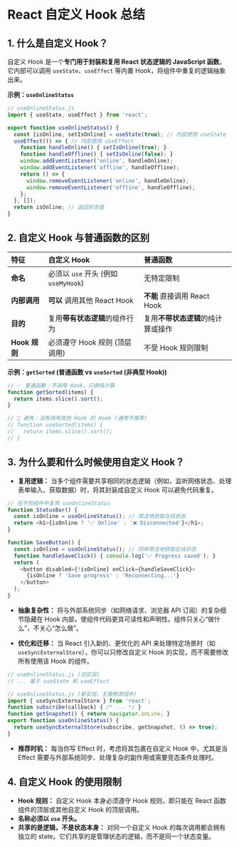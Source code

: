 # React 自定义 Hook 总结

## 1. 什么是自定义 Hook？

自定义 Hook 是一个**专门用于封装和复用 React 状态逻辑的 JavaScript 函数**。它内部可以调用 `useState`、`useEffect` 等内置 Hook，将组件中重复的逻辑抽象出来。

**示例：`useOnlineStatus`**

```jsx
// useOnlineStatus.js
import { useState, useEffect } from 'react';

export function useOnlineStatus() {
  const [isOnline, setIsOnline] = useState(true); // 内部使用 useState
  useEffect(() => { // 内部使用 useEffect
    function handleOnline() { setIsOnline(true); }
    function handleOffline() { setIsOnline(false); }
    window.addEventListener('online', handleOnline);
    window.addEventListener('offline', handleOffline);
    return () => {
      window.removeEventListener('online', handleOnline);
      window.removeEventListener('offline', handleOffline);
    };
  }, []);
  return isOnline; // 返回状态值
}
```

## 2. 自定义 Hook 与普通函数的区别

|特征|自定义 Hook|普通函数|
|:--|:--|:--|
|**命名**|必须以 `use` 开头 (例如 `useMyHook`)|无特定限制|
|**内部调用**|**可以** 调用其他 React Hook|**不能** 直接调用 React Hook|
|**目的**|复用**带有状态逻辑**的组件行为|复用**不带状态逻辑**的纯计算或操作|
|**Hook 规则**|必须遵守 Hook 规则 (顶层调用)|不受 Hook 规则限制|

**示例：`getSorted` (普通函数 vs `useSorted` (非典型 Hook))**

```javascript
// ✅ 普通函数：不调用 Hook，只做纯计算
function getSorted(items) {
  return items.slice().sort();
}

// 🔴 避免：没有调用其他 Hook 的 Hook (通常不推荐)
// function useSorted(items) {
//   return items.slice().sort();
// }
```

## 3. 为什么要和什么时候使用自定义 Hook？

- **复用逻辑：** 当多个组件需要共享相同的状态逻辑（例如，监听网络状态、处理表单输入、获取数据）时，将其封装成自定义 Hook 可以避免代码重复。

```javascript
// 在不同组件中复用 useOnlineStatus
function StatusBar() {
  const isOnline = useOnlineStatus(); // 简洁地获取在线状态
  return <h1>{isOnline ? '✅ Online' : '❌ Disconnected'}</h1>;
}

function SaveButton() {
  const isOnline = useOnlineStatus(); // 同样简洁地获取在线状态
  function handleSaveClick() { console.log('✅ Progress saved'); }
  return (
    <button disabled={!isOnline} onClick={handleSaveClick}>
      {isOnline ? 'Save progress' : 'Reconnecting...'}
    </button>
  );
}
```

- **抽象复杂性：** 将与外部系统同步（如网络请求、浏览器 API 订阅）的复杂细节隐藏在 Hook 内部，使组件代码更具可读性和声明性。组件只关心“做什么”，不关心“怎么做”。  
    
- **优化和迁移：** 当 React 引入新的、更优化的 API 来处理特定场景时（如 `useSyncExternalStore`），你可以只修改自定义 Hook 的实现，而不需要修改所有使用该 Hook 的组件。

```javascript
// useOnlineStatus.js (旧实现)
// ... 基于 useState 和 useEffect

// useOnlineStatus.js (新实现，无需修改组件)
import { useSyncExternalStore } from 'react';
function subscribe(callback) { /* ... */ }
function getSnapshot() { return navigator.onLine; }
export function useOnlineStatus() {
  return useSyncExternalStore(subscribe, getSnapshot, () => true);
}
```


- **推荐时机：** 每当你写 Effect 时，考虑将其包裹在自定义 Hook 中，尤其是当 Effect 需要与外部系统同步、处理复杂的副作用或需要竞态条件处理时。

## 4. 自定义 Hook 的使用限制

- **Hook 规则：** 自定义 Hook 本身必须遵守 Hook 规则，即只能在 React 函数组件的顶层或其他自定义 Hook 的顶层调用。
- **名称必须以 `use` 开头。**
- **共享的是逻辑，不是状态本身：** 对同一个自定义 Hook 的每次调用都会拥有独立的 state。它们共享的是管理状态的逻辑，而不是同一个状态变量。